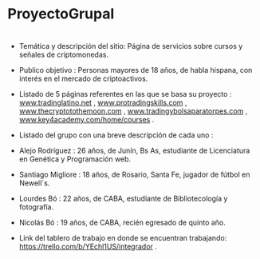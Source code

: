 # ProyectoGrupal
# 
- Temática y descripción del sitio: Página de servicios sobre cursos y señales de criptomonedas. 

- Publico objetivo : Personas mayores de 18 años, de habla hispana, con interés en el mercado de criptoactivos.

- Listado de 5 páginas referentes en las que se basa su proyecto : www.tradinglatino.net  ,  www.protradingskills.com  ,  www.thecryptotothemoon.com , www.tradingybolsaparatorpes.com , www.key4academy.com/home/courses .

- Listado del grupo con una breve descripción de cada uno : 
- Alejo Rodríguez : 26 años, de Junín, Bs As, estudiante de Licenciatura en Genética y Programación web.
- Santiago Migliore : 18 años, de Rosario, Santa Fe, jugador de fútbol en Newell´s.
- Lourdes Bó : 22 años, de CABA, estudiante de Bibliotecología y fotografía. 
- Nicolás Bó : 19 años, de CABA, recién egresado de quinto año.

- Link del tablero de trabajo en donde se encuentran trabajando: https://trello.com/b/YEchl1US/integrador .
